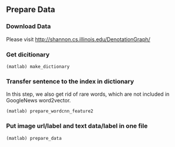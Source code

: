 ## Prepare Data

### Download Data
Please visit http://shannon.cs.illinois.edu/DenotationGraph/ 

### Get dicitionary
```
(matlab) make_dictionary
```

### Transfer sentence to the index in dictionary
In this step, we also get rid of rare words, which are not included in GoogleNews word2vector.
```
(matlab) prepare_wordcnn_feature2
```

### Put image url/label and text data/label in one file
```
(matlab) prepare_data
```
